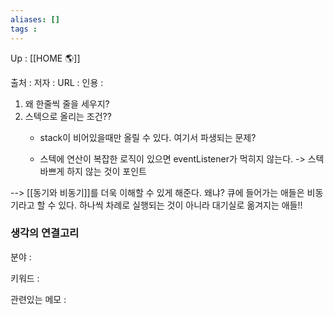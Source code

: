 ```yaml
---
aliases: []
tags : 
---
```

Up : [[HOME 🌎]]

출처 :
저자 :
URL : 
인용 : 



1. 왜 한줄씩 줄을 세우지? 
2. 스텍으로 올리는 조건??
	- stack이 비어있을때만 올릴 수 있다. 여기서 파생되는 문제? 

	- 스텍에 연산이 복잡한 로직이 있으면 eventListener가 먹히지 않는다. -> 스텍 바쁘게 하지 않는 것이 포인트


--> [[동기와 비동기]]를 더욱 이해할 수 있게 해준다.  왜냐? 큐에 들어가는 애들은 비동기라고 할 수 있다. 하나씩 차례로 실행되는 것이 아니라 대기실로 옮겨지는 애들!! 


### 생각의 연결고리
분야 :

키워드 :

관련있는 메모 :
